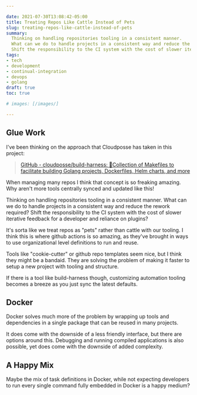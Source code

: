 ```yaml
---

date: 2021-07-30T13:08:42-05:00
title: Treating Repos Like Cattle Instead of Pets
slug: treating-repos-like-cattle-instead-of-pets
summary:
  Thinking on handling repositories tooling in a consistent manner.
  What can we do to handle projects in a consistent way and reduce the rework required?
  Shift the responsibility to the CI system with the cost of slower iterative feedback for a developer and reliance on plugins?
tags:
- tech
- development
- continual-integration
- devops
- golang
draft: true
toc: true

# images: [/images/]

---
```


## Glue Work

I've been thinking on the approach that Cloudposse has taken in this project:

> [GitHub - cloudposse/build-harness: 🤖Collection of Makefiles to facilitate building Golang projects, Dockerfiles, Helm charts, and more](https://github.com/cloudposse/build-harness)

When managing many repos I think that  concept is so freaking amazing. Why aren't more tools centrally synced and updated like this!

Thinking on handling repositories tooling in a consistent manner.
What can we do to handle projects in a consistent way and reduce the rework required?
Shift the responsibility to the CI system with the cost of slower iterative feedback for a developer and reliance on plugins?

It's sorta like we treat repos as "pets" rather than cattle with our tooling.
I think this is where github actions is so amazing, as they've brought in ways to use organizational level definitions to run and reuse.

Tools like "cookie-cutter" or github repo templates seem nice, but I think they might be a bandaid.
They are solving the problem of making it faster to setup a new project with tooling and structure.

If there is a tool like build-harness though, customizing automation tooling becomes a breeze as you just sync the latest defaults.

## Docker

Docker solves much more of the problem by wrapping up tools and dependencies in a single package that can be reused in many projects.

It does come with the downside of a less friendly interface, but there are options around this.
Debugging and running compiled applications is also possible, yet does come with the downside of added complexity.

## A Happy Mix

Maybe the mix of task definitions in Docker, while not expecting developers to run every single command fully embedded in Docker is a happy medium?
